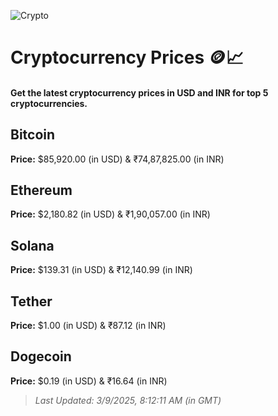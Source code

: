 
![Crypto](https://www.techguide.com.au/wp-content/uploads/2020/11/crypto3.jpeg)

# Cryptocurrency Prices 🪙📈

#### Get the latest cryptocurrency prices in USD and INR for top 5 cryptocurrencies.

## Bitcoin

**Price:** $85,920.00 (in USD) & ₹74,87,825.00 (in INR)

## Ethereum

**Price:** $2,180.82 (in USD) & ₹1,90,057.00 (in INR)

## Solana

**Price:** $139.31 (in USD) & ₹12,140.99 (in INR)

## Tether

**Price:** $1.00 (in USD) & ₹87.12 (in INR)

## Dogecoin

**Price:** $0.19 (in USD) & ₹16.64 (in INR)

> _Last Updated: 3/9/2025, 8:12:11 AM (in GMT)_
